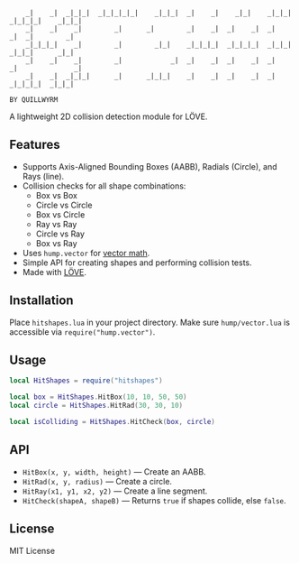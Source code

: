 ```
    _|    _|  _|_|_|  _|_|_|_|_|    _|_|_|  _|    _|    _|_|    _|_|_|    _|_|_|_|    _|_|_|
    _|    _|    _|        _|      _|        _|    _|  _|    _|  _|    _|  _|        _|
    _|_|_|_|    _|        _|        _|_|    _|_|_|_|  _|_|_|_|  _|_|_|    _|_|_|      _|_|
    _|    _|    _|        _|            _|  _|    _|  _|    _|  _|        _|              _|
    _|    _|  _|_|_|      _|      _|_|_|    _|    _|  _|    _|  _|        _|_|_|_|  _|_|_|
                                                                                BY QUILLWYRM
```

A lightweight 2D collision detection module for LÖVE.

## Features

- Supports Axis-Aligned Bounding Boxes (AABB), Radials (Circle), and Rays (line).
- Collision checks for all shape combinations:
  - Box vs Box
  - Circle vs Circle
  - Box vs Circle
  - Ray vs Ray
  - Circle vs Ray
  - Box vs Ray
- Uses `hump.vector` for [vector math](https://github.com/vrld/hump).
- Simple API for creating shapes and performing collision tests.
- Made with [LÖVE](https://love2d.org).

## Installation

Place `hitshapes.lua` in your project directory. Make sure `hump/vector.lua` is accessible via `require("hump.vector")`.

## Usage

```lua
local HitShapes = require("hitshapes")

local box = HitShapes.HitBox(10, 10, 50, 50)
local circle = HitShapes.HitRad(30, 30, 10)

local isColliding = HitShapes.HitCheck(box, circle)
```

## API

- `HitBox(x, y, width, height)` — Create an AABB.
- `HitRad(x, y, radius)` — Create a circle.
- `HitRay(x1, y1, x2, y2)` — Create a line segment.
- `HitCheck(shapeA, shapeB)` — Returns `true` if shapes collide, else `false`.

## License

MIT License
